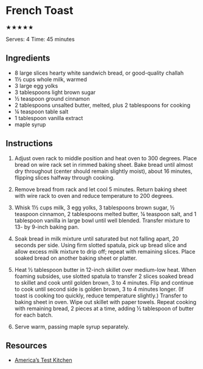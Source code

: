 # French Toast

★★★★★

Serves: 4
Time: 45 minutes

## Ingredients

* 8 large slices hearty white sandwich bread, or good-quality challah
* 1½ cups whole milk, warmed
* 3 large egg yolks
* 3 tablespoons light brown sugar
* ½ teaspoon ground cinnamon
* 2 tablespoons unsalted butter, melted, plus 2 tablespoons for cooking
* ¼ teaspoon table salt
* 1 tablespoon vanilla extract
* maple syrup

## Instructions

1. Adjust oven rack to middle position and heat oven to 300 degrees. Place bread on wire rack set in rimmed baking sheet. Bake bread until almost dry throughout (center should remain slightly moist), about 16 minutes, flipping slices halfway through cooking.

2. Remove bread from rack and let cool 5 minutes. Return baking sheet with wire rack to oven and reduce temperature to 200 degrees.

3. Whisk 1½ cups milk, 3 egg yolks, 3 tablespoons brown sugar, ½ teaspoon cinnamon, 2 tablespoons melted butter, ¼ teaspoon salt, and 1 tablespoon vanilla in large bowl until well blended. Transfer mixture to 13- by 9-inch baking pan.

4. Soak bread in milk mixture until saturated but not falling apart, 20 seconds per side. Using firm slotted spatula, pick up bread slice and allow excess milk mixture to drip off; repeat with remaining slices. Place soaked bread on another baking sheet or platter.

5. Heat ½ tablespoon butter in 12-inch skillet over medium-low heat. When foaming subsides, use slotted spatula to transfer 2 slices soaked bread to skillet and cook until golden brown, 3 to 4 minutes. Flip and continue to cook until second side is golden brown, 3 to 4 minutes longer. (If toast is cooking too quickly, reduce temperature slightly.) Transfer to baking sheet in oven. Wipe out skillet with paper towels. Repeat cooking with remaining bread, 2 pieces at a time, adding ½ tablespoon of butter for each batch.

6. Serve warm, passing maple syrup separately.

## Resources

* [America’s Test Kitchen](https://www.americastestkitchen.com/recipes/4598-french-toast)
